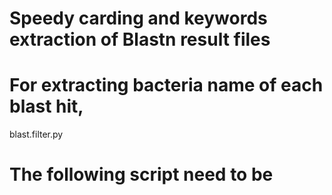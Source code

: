 # Speedy carding and keywords extraction of Blastn result files
# For extracting bacteria name of each blast hit,
blast.filter.py
# The following script need to be 





